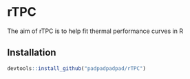 
<!-- README.md is generated from README.Rmd. Please edit that file -->

# rTPC

The aim of rTPC is to help fit thermal performance curves in R

## Installation

``` r
devtools::install_github("padpadpadpad/rTPC")
```
